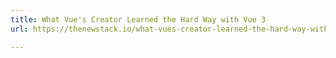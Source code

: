 ```yaml
---
title: What Vue's Creator Learned the Hard Way with Vue 3
url: https://thenewstack.io/what-vues-creator-learned-the-hard-way-with-vue-3/

---
```

